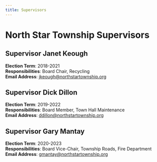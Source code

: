 ```yaml
---
title: Supervisors
---
```


# North Star Township Supervisors

## Supervisor Janet Keough
**Election Term**: 2018-2021<br>
**Responsibilities**: 
Board Chair, Recycling<br>
**Email Address**: [jkeough@northstartownship.org](mailto:jkeough@northstartownship.org) 

## Supervisor Dick Dillon
**Election Term**: 2019-2022<br>
**Responsibilities**: 
Board Member, Town Hall Maintenance<br>
**Email Address**: [ddillon@northstartownship.org](mailto:ddillon@northstartownship.org) 

## Supervisor Gary Mantay
**Election Term**: 2020-2023<br>
**Responsibilities**: 
Board Vice-Chair, Township Roads, Fire Department<br>
**Email Address**: [gmantay@northstartownship.org](mailto:gmantay@northstartownship.org) 
